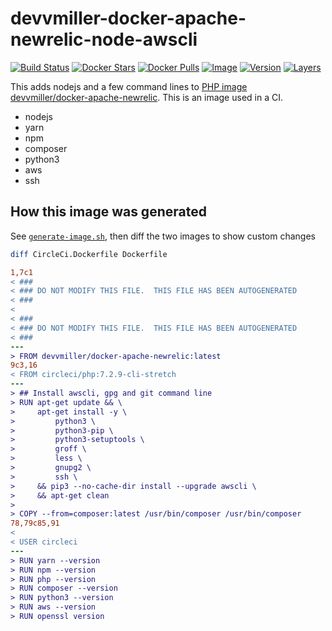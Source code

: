 # devvmiller-docker-apache-newrelic-node-awscli

[![Build Status](https://travis-ci.com/GabLeRoux/devvmiller-docker-apache-newrelic-node-awscli.svg?branch=master)](https://travis-ci.com/GabLeRoux/devvmiller-docker-apache-newrelic-node-awscli)
[![Docker Stars](https://img.shields.io/docker/stars/gableroux/devvmiller-docker-apache-newrelic-node-awscli.svg)](https://hub.docker.com/r/gableroux/devvmiller-docker-apache-newrelic-node-awscli)
[![Docker Pulls](https://img.shields.io/docker/pulls/gableroux/devvmiller-docker-apache-newrelic-node-awscli.svg)](https://hub.docker.com/r/gableroux/devvmiller-docker-apache-newrelic-node-awscli)
[![Image](https://images.microbadger.com/badges/image/gableroux/devvmiller-docker-apache-newrelic-node-awscli.svg)](https://microbadger.com/images/gableroux/devvmiller-docker-apache-newrelic-node-awscli)
[![Version](https://images.microbadger.com/badges/version/gableroux/devvmiller-docker-apache-newrelic-node-awscli.svg)](https://microbadger.com/images/gableroux/devvmiller-docker-apache-newrelic-node-awscli)
[![Layers](https://images.microbadger.com/badges/image/gableroux/devvmiller-docker-apache-newrelic-node-awscli.svg)](https://microbadger.com/images/gableroux/devvmiller-docker-apache-newrelic-node-awscli)

This adds nodejs and a few command lines to [PHP image devvmiller/docker-apache-newrelic](https://github.com/devvmiller/docker-apache-newrelic). This is an image used in a CI.

* nodejs
* yarn
* npm
* composer
* python3
* aws
* ssh

## How this image was generated

See [`generate-image.sh`](generate-image.sh), then diff the two images to show custom changes

```bash
diff CircleCi.Dockerfile Dockerfile
```

```diff
1,7c1
< ###
< ### DO NOT MODIFY THIS FILE.  THIS FILE HAS BEEN AUTOGENERATED
< ###
< 
< ###
< ### DO NOT MODIFY THIS FILE.  THIS FILE HAS BEEN AUTOGENERATED
< ###
---
> FROM devvmiller/docker-apache-newrelic:latest
9c3,16
< FROM circleci/php:7.2.9-cli-stretch
---
> ## Install awscli, gpg and git command line
> RUN apt-get update && \
>     apt-get install -y \
>         python3 \
>         python3-pip \
>         python3-setuptools \
>         groff \
>         less \
>         gnupg2 \
>         ssh \
>     && pip3 --no-cache-dir install --upgrade awscli \
>     && apt-get clean
> 
> COPY --from=composer:latest /usr/bin/composer /usr/bin/composer
78,79c85,91
< 
< USER circleci
---
> RUN yarn --version
> RUN npm --version
> RUN php --version
> RUN composer --version
> RUN python3 --version
> RUN aws --version
> RUN openssl version
```